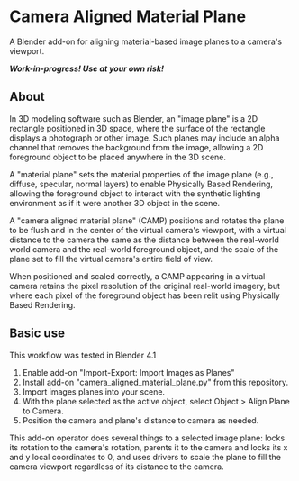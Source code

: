 # Camera Aligned Material Plane
A Blender add-on for aligning material-based image planes to a camera's viewport.

***Work-in-progress! Use at your own risk!***

## About

In 3D modeling software such as Blender, an "image plane" is a 2D rectangle positioned in 3D space, where the surface of the rectangle displays a photograph or other image. Such planes may include an alpha channel that removes the background from the image, allowing a 2D foreground object to be placed anywhere in the 3D scene. 

A "material plane" sets the material properties of the image plane (e.g., diffuse, specular, normal layers) to enable Physically Based Rendering, allowing the foreground object to interact with the synthetic lighting environment as if it were another 3D object in the scene. 

A "camera aligned material plane" (CAMP) positions and rotates the plane to be flush and in the center of the virtual camera's viewport, with a virtual distance to the camera the same as the distance between the real-world world camera and the real-world foreground object, and the scale of the plane set to fill the virtual camera's entire field of view.

When positioned and scaled correctly, a CAMP appearing in a virtual camera retains the pixel resolution of the original real-world imagery, but where each pixel of the foreground object has been relit using Physically Based Rendering.

## Basic use

This workflow was tested in Blender 4.1

1. Enable add-on "Import-Export: Import Images as Planes"
1. Install add-on "camera_aligned_material_plane.py" from this repository.
1. Import images planes into your scene.
1. With the plane selected as the active object, select Object > Align Plane to Camera.
1. Position the camera and plane's distance to camera as needed.

This add-on operator does several things to a selected image plane: locks its rotation to the camera's rotation, parents it to the camera and locks its x and y local coordinates to 0, and uses drivers to scale the plane to fill the camera viewport regardless of its distance to the camera.